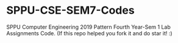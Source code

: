 # SPPU-CSE-SEM7-Codes

SPPU Computer Engineering 2019 Pattern Fourth Year-Sem 1 Lab Assignments Code. (If this repo helped you fork it and do star it! :)
